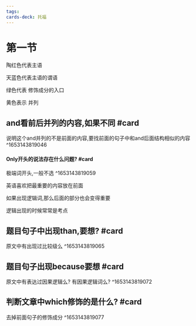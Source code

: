 ```yaml
---
tags: 
cards-deck: 托福
---
```

# 第一节

陶红色代表主语

天蓝色代表主语的谓语

绿色代表 修饰成分的入口

黄色表示 并列


## and看前后并列的内容,如果不同 #card 
说明这个and并列的不是前面的内容,要找前面的句子中和and后面结构相似的内容
^1653143819046

#### Only开头的说法存在什么问题? #card 
极端词开头,一般不选
^1653143819059


英语喜欢把最重要的内容放在前面

如果出现逻辑词,那么后面的部分也会变得重要

逻辑出现的时候常常是考点

## 题目句子中出现than,要想? #card
原文中有出现过比较级么
^1653143819065

## 题目句子出现because要想 #card 
原文中有表达过因果逻辑么?
有因果逻辑词么?
^1653143819072

## 判断文章中which修饰的是什么? #card
去掉前面句子的修饰成分
^1653143819077
